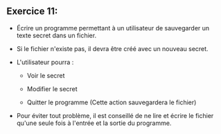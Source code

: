 ## Exercice 11:

- Écrire un programme permettant à un utilisateur de sauvegarder un texte secret dans un fichier.
- Si le fichier n'existe pas, il devra être créé avec un nouveau secret.
- L'utilisateur pourra :
  - Voir le secret
  - Modifier le secret
  - Quitter le programme (Cette action sauvegardera le fichier)
- Pour éviter tout problème, il est conseillé de ne lire et écrire le fichier qu'une seule fois à l'entrée et la sortie du programme.


